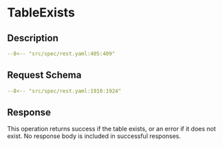 # TableExists

## Description

```yaml
--8<-- "src/spec/rest.yaml:405:409"
```

## Request Schema

```yaml
--8<-- "src/spec/rest.yaml:1910:1924"
```
## Response

This operation returns success if the table exists, or an error if it does not exist. 
No response body is included in successful responses.